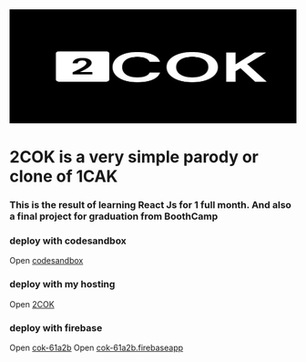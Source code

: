 <img src="src/simbol.svg" width="1500" height="200" />

# 2COK is a very simple parody or clone of 1CAK

### This is the result of learning React Js for 1 full month. And also a final project for graduation from BoothCamp

### deploy with codesandbox

Open [codesandbox](https://codesandbox.io/s/gracious-hooks-hbrps)

### deploy with my hosting

Open [2COK](https://2cok.rhmtin.com/)

### deploy with firebase

Open [cok-61a2b](https://cok-61a2b.web.app/)
Open [cok-61a2b.firebaseapp](https://cok-61a2b.firebaseapp.com/)
